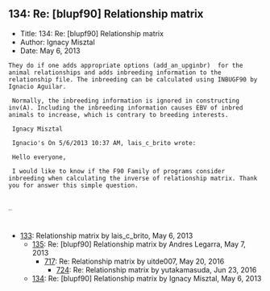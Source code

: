 ## 134: Re: [blupf90] Relationship matrix

- Title: 134: Re: [blupf90] Relationship matrix
- Author: Ignacy Misztal
- Date: May 6, 2013

```
They do if one adds appropriate options (add_an_upginbr)  for the animal relationships and adds inbreeding information to the relationship file. The inbreeding can be calculated using INBUGF90 by Ignacio Aguilar.

 Normally, the inbreeding information is ignored in constructing inv(A). Including the inbreeding information causes EBV of inbred animals to increase, which is contrary to breeding interests.
  
 Ignacy Misztal

 Ignacio's On 5/6/2013 10:37 AM, lais_c_brito wrote:

 Hello everyone,

 I would like to know if the F90 Family of programs consider inbreeding when calculating the inverse of relationship matrix. Thank you for answer this simple question.


_

 
```

- [133](0133.md): Relationship matrix by lais_c_brito, May 6, 2013
    - [135](0135.md): Re: [blupf90] Relationship matrix by Andres Legarra, May 7, 2013
        - [717](0717.md): Re: Relationship matrix by uitde007, May 20, 2016
            - [724](0724.md): Re: Relationship matrix by yutakamasuda, Jun 23, 2016
    - [134](0134.md): Re: [blupf90] Relationship matrix by Ignacy Misztal, May 6, 2013
